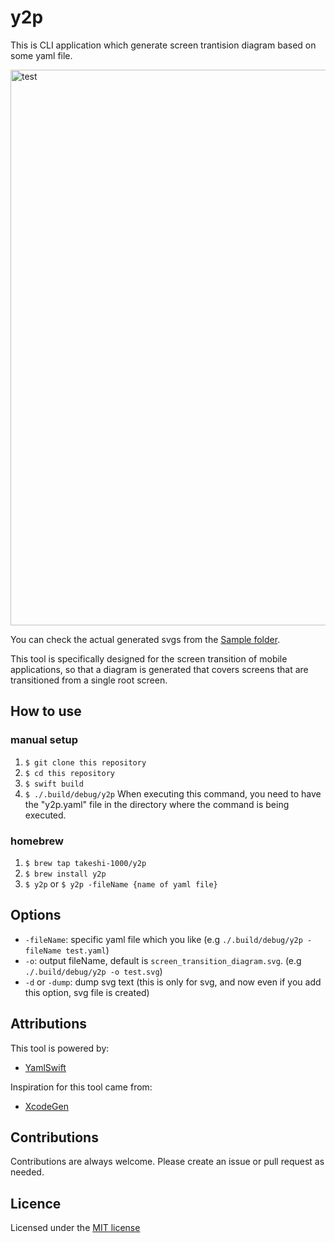 # y2p

This is CLI application which generate screen trantision diagram based on some yaml file.

<img width="889" alt="test" src="https://user-images.githubusercontent.com/16571394/233756870-0ea48565-1b16-43e4-8384-1d8a95f052ce.jpg">

You can check the actual generated svgs from the [Sample folder](https://github.com/takeshi-1000/y2p/tree/main/Sample).

This tool is specifically designed for the screen transition of mobile applications, so that a diagram is generated that covers screens that are transitioned from a single root screen.

## How to use

### manual setup

1. `$ git clone this repository`
2. `$ cd this repository`
3. `$ swift build`
4. `$ ./.build/debug/y2p`
  When executing this command, you need to have the "y2p.yaml" file in the directory where the command is being executed.

### homebrew

1. `$ brew tap takeshi-1000/y2p`
2. `$ brew install y2p`
3. `$ y2p` or `$ y2p -fileName {name of yaml file}`
  
## Options

- `-fileName`: specific yaml file which you like (e.g `./.build/debug/y2p -fileName test.yaml`)
- `-o`: output fileName, default is `screen_transition_diagram.svg`. (e.g `./.build/debug/y2p -o test.svg`)
- `-d` or `-dump`: dump svg text (this is only for svg, and now even if you add this option, svg file is created)
  
## Attributions

This tool is powered by:

- [YamlSwift](https://github.com/behrang/YamlSwift)

Inspiration for this tool came from:

- [XcodeGen](https://github.com/yonaskolb/XcodeGen)

## Contributions

Contributions are always welcome. Please create an issue or pull request as needed.

## Licence

Licensed under the [MIT license](https://github.com/takeshi-1000/y2p/blob/main/LICENCE)
